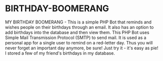 # BIRTHDAY-BOOMERANG
MY BIRTHDAY BOOMERANG - This is a simple PHP Bot that reminds and wishes people on their birthdays through an email. It also has an option to add birthdays into the database and then view them. This PHP Bot uses Simple Mail Transmission Protocol (SMTP) to send mail.  It is used as a personal app for a single user to remind on a red-letter day. Thus you will never forget an important day anymore, be sure! Just try it - it's easy as pie! I stored a few of my friend's birthdays in my database. 
